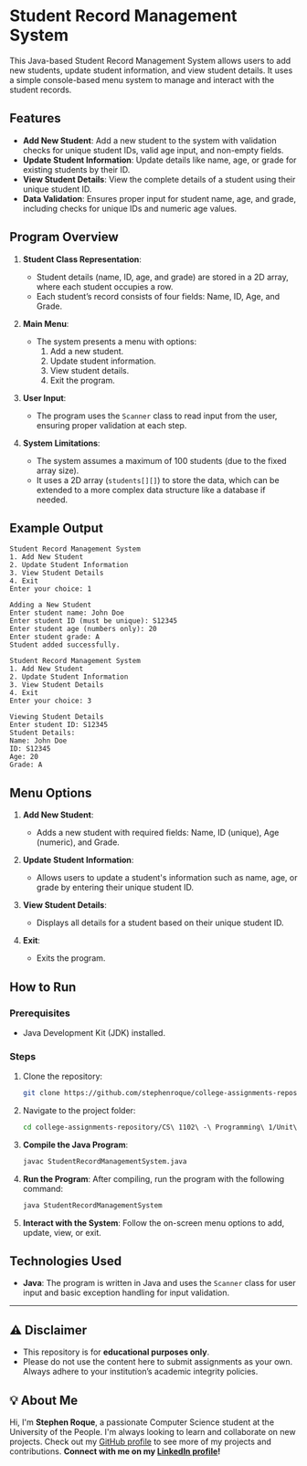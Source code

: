 # Student Record Management System

This Java-based Student Record Management System allows users to add new students, update student information, and view student details. It uses a simple console-based menu system to manage and interact with the student records.

## Features

- **Add New Student**: Add a new student to the system with validation checks for unique student IDs, valid age input, and non-empty fields.
- **Update Student Information**: Update details like name, age, or grade for existing students by their ID.
- **View Student Details**: View the complete details of a student using their unique student ID.
- **Data Validation**: Ensures proper input for student name, age, and grade, including checks for unique IDs and numeric age values.

## Program Overview

1. **Student Class Representation**: 
   - Student details (name, ID, age, and grade) are stored in a 2D array, where each student occupies a row.
   - Each student’s record consists of four fields: Name, ID, Age, and Grade.
   
2. **Main Menu**:
   - The system presents a menu with options:
     1. Add a new student.
     2. Update student information.
     3. View student details.
     4. Exit the program.

3. **User Input**:
   - The program uses the `Scanner` class to read input from the user, ensuring proper validation at each step.
   
4. **System Limitations**:
   - The system assumes a maximum of 100 students (due to the fixed array size).
   - It uses a 2D array (`students[][]`) to store the data, which can be extended to a more complex data structure like a database if needed.

## Example Output

```plaintext
Student Record Management System
1. Add New Student
2. Update Student Information
3. View Student Details
4. Exit
Enter your choice: 1

Adding a New Student
Enter student name: John Doe
Enter student ID (must be unique): S12345
Enter student age (numbers only): 20
Enter student grade: A
Student added successfully.

Student Record Management System
1. Add New Student
2. Update Student Information
3. View Student Details
4. Exit
Enter your choice: 3

Viewing Student Details
Enter student ID: S12345
Student Details:
Name: John Doe
ID: S12345
Age: 20
Grade: A
```

## Menu Options

1. **Add New Student**: 
   - Adds a new student with required fields: Name, ID (unique), Age (numeric), and Grade.
   
2. **Update Student Information**: 
   - Allows users to update a student's information such as name, age, or grade by entering their unique student ID.

3. **View Student Details**: 
   - Displays all details for a student based on their unique student ID.

4. **Exit**: 
   - Exits the program.

## How to Run

### Prerequisites
- Java Development Kit (JDK) installed.

### Steps
1. Clone the repository:
   ```bash
   git clone https://github.com/stephenroque/college-assignments-repository.git
   ```
2. Navigate to the project folder:
   ```bash
   cd college-assignments-repository/CS\ 1102\ -\ Programming\ 1/Unit\ 3/
   ```

3. **Compile the Java Program**:
   ```bash
   javac StudentRecordManagementSystem.java
   ```

4. **Run the Program**: After compiling, run the program with the following command:
   ```bash
   java StudentRecordManagementSystem
   ```

5. **Interact with the System**: Follow the on-screen menu options to add, update, view, or exit.

## Technologies Used

- **Java**: The program is written in Java and uses the `Scanner` class for user input and basic exception handling for input validation.

---

## ⚠️ Disclaimer

- This repository is for **educational purposes only**. 
- Please do not use the content here to submit assignments as your own. Always adhere to your institution’s academic integrity policies. 

## 💡 About Me

Hi, I'm **Stephen Roque**, a passionate Computer Science student at the University of the People. I'm always looking to learn and collaborate on new projects. Check out my [GitHub profile](https://github.com/stephenroque) to see more of my projects and contributions. **Connect with me on my [LinkedIn profile](https://www.linkedin.com/in/stephenroque/)!**